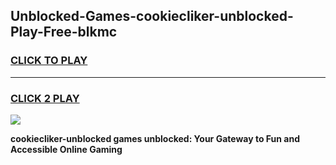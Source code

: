 
## Unblocked-Games-cookiecliker-unblocked-Play-Free-blkmc
<h3>
<a href="https://premium76.site?title=cookiecliker-unblocked&ref=23A">CLICK TO PLAY</a></h3>
<hr>

<h3>
<a href="https://premium76.site?title=cookiecliker-unblocked&ref=23A">CLICK 2 PLAY</a>
  
</h3>

<a href="https://premium76.site?title=cookiecliker-unblocked&ref=23A"><img src="https://clearcache.store/games.png"></a>


**cookiecliker-unblocked games unblocked: Your Gateway to Fun and Accessible Online Gaming**
